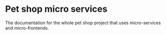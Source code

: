 # Pet shop micro services

The documentation for the whole pet shop project that uses micro-services and micro-frontends.